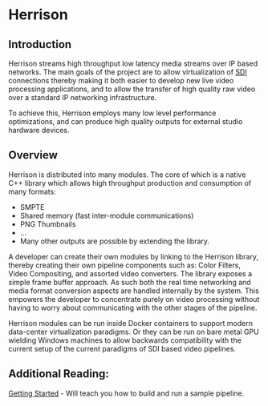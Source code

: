 # Herrison
## Introduction
Herrison streams high throughput low latency media streams over IP based networks. The main goals of the project are to allow virtualization of [SDI](https://en.wikipedia.org/wiki/Serial_digital_interface) connections thereby making it both easier to develop new live video processing applications, and to allow the transfer of high quality raw video  over a standard IP networking infrastructure.

To achieve this, Herrison employs many low level performance optimizations, and can produce high quality outputs for external studio hardware devices.

## Overview
Herrison is distributed into many modules. The core of which is a native C++ library which allows high throughput production and consumption of many formats:
* SMPTE
* Shared memory (fast inter-module communications)
* PNG Thumbnails
* ...
* Many other outputs are possible by extending the library.

A developer can create their own modules by linking to the Herrison library, thereby creating their own pipeline components such as: Color Filters, Video Compositing, and assorted video converters. The library exposes a simple frame buffer approach. As such both the real time networking and media format conversion aspects are handled internally by the system. This empowers the developer to concentrate purely on video processing without having to worry about communicating with the other stages of the pipeline.

Herrison modules can be run inside Docker containers to support modern data-center virtualization paradigms. Or they can be run on bare metal GPU wielding Windows machines to allow backwards compatibility with the current setup of the current paradigms of SDI based video pipelines.

## Additional Reading:
[Getting Started](ip2vf/README.md) - Will teach you how to build and run a sample pipeline.
